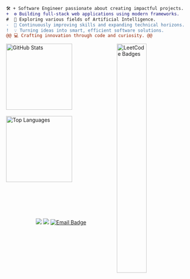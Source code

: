   <!-- Description -->
```diff
🛠️ + Software Engineer passionate about creating impactful projects.  
+  ⚙️ Building full-stack web applications using modern frameworks.  
#  🤖 Exploring various fields of Artificial Intelligence.  
-  🚀 Continuously improving skills and expanding technical horizons.  
!  💡 Turning ideas into smart, efficient software solutions.  
@@ 💻 Crafting innovation through code and curiosity. @@
```

<img align="right" width="40%" src="https://leetcode-badge-showcase.vercel.app/api?username=zeyadamgad&theme=transparent&border=border" alt="LeetCode Badges" />

<div align="left">
  <img height="180px" src="https://github-readme-stats.vercel.app/api?username=zeyadamgad7&show_icons=true&theme=transparent&hide_border=true" alt="GitHub Stats" />
  <br>
  <br>
  <img height="180px" src="https://github-readme-stats.vercel.app/api/top-langs?username=zeyadamgad7&show_icons=true&theme=transparent&layout=compact&hide_border=true" alt="Top Languages" />
</div>

<br/>
<br>
<br>
<br>
<br>

<p align="center">
  <!-- <img src="https://komarev.com/ghpvc/?username=zeyadamgad7&label=Profile%20views&color=6A5ACD&style=for-the-badge&abbreviated=true" alt="Profile Views" />  -->
  <a href="https://www.linkedin.com/in/zeyad-amgad/"><img src="https://img.shields.io/badge/LinkedIn-Connect-0077B5?style=for-the-badge&logo=linkedin"/></a>
  <a href="https://leetcode.com/zeyadamgad/"><img src="https://img.shields.io/badge/LeetCode-Profile-FFA116?style=for-the-badge&logo=leetcode"/></a>
  <a href="mailto:zeyad.amgad.za@gmail.com"><img src="https://img.shields.io/badge/Email-Click%20to%20Send-red?style=for-the-badge&logo=gmail" alt="Email Badge"/></a>
</p>


